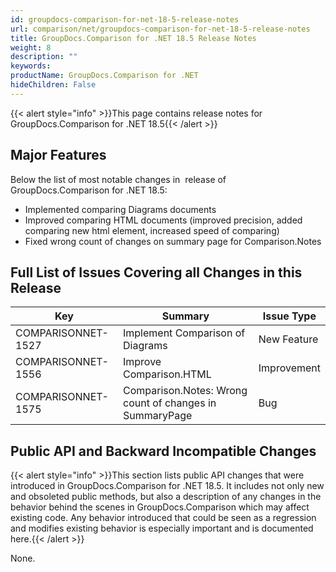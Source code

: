 ```yaml
---
id: groupdocs-comparison-for-net-18-5-release-notes
url: comparison/net/groupdocs-comparison-for-net-18-5-release-notes
title: GroupDocs.Comparison for .NET 18.5 Release Notes
weight: 8
description: ""
keywords: 
productName: GroupDocs.Comparison for .NET
hideChildren: False
---
```

{{< alert style="info" >}}This page contains release notes for GroupDocs.Comparison for .NET 18.5{{< /alert >}}

## Major Features

Below the list of most notable changes in  release of GroupDocs.Comparison for .NET 18.5:

*   Implemented comparing Diagrams documents
*   Improved comparing HTML documents (improved precision, added comparing new html element, increased speed of comparing)
*   Fixed wrong count of changes on summary page for Comparison.Notes

## Full List of Issues Covering all Changes in this Release

| Key | Summary | Issue Type |
| --- | --- | --- |
| COMPARISONNET-1527 | Implement Comparison of Diagrams | New Feature |
| COMPARISONNET-1556 | Improve Comparison.HTML | Improvement |
| COMPARISONNET-1575 | Comparison.Notes: Wrong count of changes in SummaryPage | Bug |

## Public API and Backward Incompatible Changes

{{< alert style="info" >}}This section lists public API changes that were introduced in GroupDocs.Comparison for .NET 18.5. It includes not only new and obsoleted public methods, but also a description of any changes in the behavior behind the scenes in GroupDocs.Comparison which may affect existing code. Any behavior introduced that could be seen as a regression and modifies existing behavior is especially important and is documented here.{{< /alert >}}

None.
